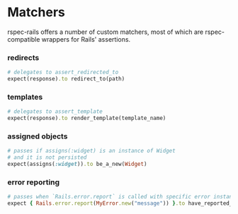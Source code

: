 # Matchers

rspec-rails offers a number of custom matchers, most of which are
rspec-compatible wrappers for Rails' assertions.

### redirects

```ruby
# delegates to assert_redirected_to
expect(response).to redirect_to(path)
```

### templates

```ruby
# delegates to assert_template
expect(response).to render_template(template_name)
```

### assigned objects

```ruby
# passes if assigns(:widget) is an instance of Widget
# and it is not persisted
expect(assigns(:widget)).to be_a_new(Widget)
```

### error reporting

```ruby
# passes when `Rails.error.report` is called with specific error instance and message
expect { Rails.error.report(MyError.new("message")) }.to have_reported_error(MyError.new("message"))
```
